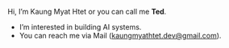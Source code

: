Hi, I’m Kaung Myat Htet or you can call me **Ted**.
-  I’m interested in building AI systems.
-  You can reach me via Mail (kaungmyathtet.dev@gmail.com).
